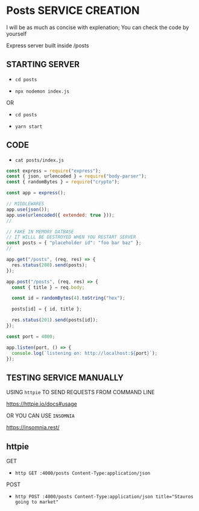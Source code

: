 # Posts SERVICE CREATION

I will be as much as concise with explenation; You can check the code by yourself

Express server built inside /posts

## STARTING SERVER 

- `cd posts`

- `npx nodemon index.js`

OR

- `cd posts`

- `yarn start`


## CODE

- `cat posts/index.js`

```js
const express = require("express");
const { json, urlencoded } = require("body-parser");
const { randomBytes } = require("crypto");

const app = express();

// MIDDLEWARES
app.use(json());
app.use(urlencoded({ extended: true }));
//

// FAKE IN MEMORY DATBASE
// IT WILLL BE DESTROYED WHEN YOU RESTART SERVER
const posts = { "placeholder id": "foo bar baz" };
//

app.get("/posts", (req, res) => {
  res.status(200).send(posts);
});

app.post("/posts", (req, res) => {
  const { title } = req.body;

  const id = randomBytes(4).toString("hex");

  posts[id] = { id, title };

  res.status(201).send(posts[id]);
});

const port = 4000;

app.listen(port, () => {
  console.log(`listening on: http://localhost:${port}`);
});

```

## TESTING SERVICE MANUALLY

USING `httpie` TO SEND REQUESTS FROM COMMAND LINE

<https://httpie.io/docs#usage>

OR YOU CAN USE `INSOMNIA`

<https://insomnia.rest/>


## httpie

GET

- `http GET :4000/posts Content-Type:application/json`

POST

- `http POST :4000/posts Content-Type:application/json title="Stavros going to market"`

